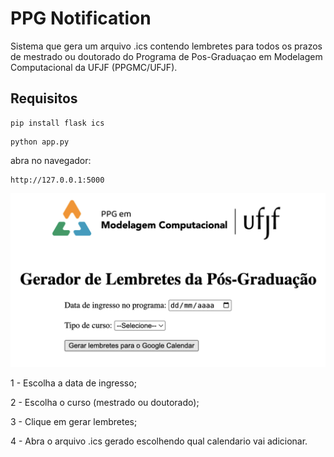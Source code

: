 # PPG Notification

Sistema que gera um arquivo .ics contendo lembretes para todos os prazos de mestrado ou doutorado do Programa de Pos-Graduaçao em Modelagem Computacional da UFJF (PPGMC/UFJF).

## Requisitos

```
pip install flask ics
```

```
python app.py
```

abra no navegador:

```
http://127.0.0.1:5000
```


![ texto](static/tela.png)

1 - Escolha a data de ingresso;

2 - Escolha o curso (mestrado ou doutorado);

3 - Clique em gerar lembretes;

4 - Abra o arquivo .ics gerado escolhendo qual calendario vai adicionar.